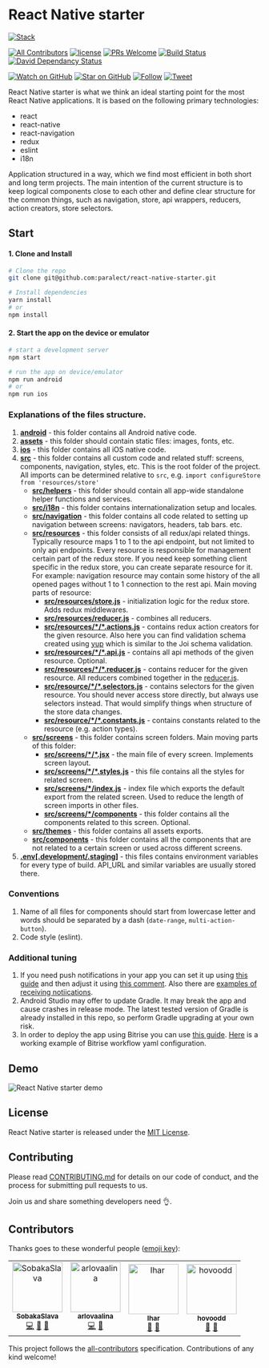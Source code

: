 # React Native starter

[![Stack](https://raw.githubusercontent.com/paralect/stack/master/stack-component-template/stack.png)](https://github.com/paralect/stack)

[![All Contributors](https://img.shields.io/badge/all_contributors-4-orange.svg?style=flat-square)](#contributors)
[![license](https://img.shields.io/github/license/mashape/apistatus.svg?style=flat-square)](LICENSE)
[![PRs Welcome](https://img.shields.io/badge/PRs-welcome-brightgreen.svg?style=flat-square)](http://makeapullrequest.com)
[![Build Status](https://app.bitrise.io/app/8c32e911da6c3ab7/status.svg?token=BzGxAjFY1CjOmplorBSzFw&branch=master)](https://app.bitrise.io/app/8c32e911da6c3ab7)
[![David Dependancy Status](https://david-dm.org/paralect/react-native-starter/status.svg)](https://david-dm.org/paralect/react-native-starter)

[![Watch on GitHub](https://img.shields.io/github/watchers/paralect/react-native-starter.svg?style=social&label=Watch)](https://github.com/paralect/react-native-starter/watchers)
[![Star on GitHub](https://img.shields.io/github/stars/paralect/react-native-starter.svg?style=social&label=Stars)](https://github.com/paralect/react-native-starter/stargazers)
[![Follow](https://img.shields.io/twitter/follow/paralect.svg?style=social&label=Follow)](https://twitter.com/paralect)
[![Tweet](https://img.shields.io/twitter/url/https/github.com/paralect/react-native-starter.svg?style=social)](https://twitter.com/intent/tweet?text=I%27m%20using%20Stack%20components%20to%20build%20my%20next%20product%20%F0%9F%9A%80.%20Check%20it%20out:%20https://github.com/paralect/stack)

React Native starter is what we think an ideal starting point for the most React Native applications. It is based on the following primary technologies:

- react
- react-native
- react-navigation
- redux
- eslint
- i18n

Application structured in a way, which we find most efficient in both short and long term projects. The main intention of the current structure is to keep logical components close to each other and define clear structure for the common things, such as navigation, store, api wrappers, reducers, action creators, store selectors.

## Start

#### 1. Clone and Install

```bash
# Clone the repo
git clone git@github.com:paralect/react-native-starter.git

# Install dependencies
yarn install
# or
npm install
```

#### 2. Start the app on the device or emulator

```bash
# start a development server
npm start

# run the app on device/emulator
npm run android
# or
npm run ios
```

### Explanations of the files structure.

1. **[android](./android)** - this folder contains all Android native code.
2. **[assets](./assets)** - this folder should contain static files: images, fonts, etc.
3. **[ios](./ios)** - this folder contains all iOS native code.
4. **[src](./src)** - this folder contains all custom code and related stuff: screens, components, navigation, styles, etc. This is the root folder of the project. All imports can be determined relative to `src`, e.g. `import configureStore from 'resources/store'`
    - **[src/helpers](./src/helpers)** - this folder should contain all app-wide standalone helper functions and services.
    - **[src/i18n](./src/i18n)** - this folder contains internationalization setup and locales.
    - **[src/navigation](./src/navigation)** - this folder contains all code related to setting up navigation between screens: navigators, headers, tab bars. etc.
    - **[src/resources](./src/resources)** - this folder consists of all redux/api related things. Typically resource maps 1 to 1 to the api endpoint, but not limited to only api endpoints. Every resource is responsible for management certain part of the redux store. If you need keep something client specific in the redux store, you can create separate resource for it. For example: navigation resource may contain some history of the all opened pages without 1 to 1 connection to the rest api. Main moving parts of resource:
        - **[src/resources/store.js](./src/resources/store.js)** - initialization logic for the redux store. Adds redux middlewares.
        - **[src/resources/reducer.js](./src/resources/reducer.js)** - combines all reducers.
        - **[src/resources/\*/\*.actions.js](./src/resources/user/user.actions.js)** - contains redux action creators for the given resource. Also here you can find validation schema created using [yup](https://github.com/jquense/yup) which is similar to the Joi schema validation.
        - **[src/resources/\*/\*.api.js](./src/resources/user/user.api.js)** - contains all api methods of the given resource. Optional.
        - **[src/resources/\*/\*.reducer.js](./src/resources/user/user.reducer.js)** - contains reducer for the given resource. All reducers combined together in the [reducer.js](./src/resources/reducer.js).
        - **[src/resource/\*/\*.selectors.js](./src/resources/user/user.selectors.js)** - contains selectors for the given resource. You should never access store directly, but always use selectors instead. That would simplify things when structure of the store data changes.
        - **[src/resource/\*/\*.constants.js](./src/resources/user/user.constants.js)** - contains constants related to the resource (e.g. action types).
    - **[src/screens](./src/screens)** - this folder contains screen folders. Main moving parts of this folder:
        - **[src/screens/\*/\*.jsx](./src/screens/homeScreen/homeScreen.jsx)** - the main file of every screen. Implements screen layout.
        - **[src/screens/\*/\*.styles.js](./src/screens/homeScreen/homeScreen.styles.js)** - this file contains all the styles for related screen.
        - **[src/screens/\*/index.js](./src/screens/homeScreen/index.js)** - index file which exports the default export from the related screen. Used to reduce the length of screen imports in other files.
        - **[src/screens/\*/components](./src/screens/homeScreen)** - this folder contains all the components related to this screen. Optional.
    - **[src/themes](./src/themes)** - this folder contains all assets exports.
    - **[src/components](./src/components)** - this folder contains all the components that are not related to a certain screen or used across different screens.
5. **[.env[.development/.staging]](.env)** - this files contains environment variables for every type of build. API_URL and similar variables are usually stored there.

### Conventions

1. Name of all files for components should start from lowercase letter and words should be separated by a dash (`date-range`, `multi-action-button`).
2. Code style (eslint).

### Additional tuning

1. If you need push notifications in your app you can set it up using [this guide](https://medium.com/@anum.amin/react-native-integrating-push-notifications-using-fcm-349fff071591) and then adjust it using [this comment](https://medium.com/@vagabondtt1503/thanks-for-the-helpful-article-76035c8e3a82). Also there are [examples of receiving notiications](https://rnfirebase.io/docs/v5.x.x/messaging/receiving-messages).
2. Android Studio may offer to update Gradle. It may break the app and cause crashes in release mode. The latest tested version of Gradle is already installed in this repo, so perform Gradle upgrading at your own risk.
3. In order to deploy the app using Bitrise you can use [this guide](https://devcenter.bitrise.io/getting-started/getting-started-with-react-native-apps/). [Here](https://gist.github.com/SobakaSlava/1c6867d4f7f7e6813fedc0125dd5d1ea) is a working example of Bitrise workflow yaml configuration.  

## Demo

![React Native starter demo](demo/demo.gif)

## License

React Native starter is released under the [MIT License](LICENSE).

## Contributing

Please read [CONTRIBUTING.md](CONTRIBUTING.md) for details on our code of conduct, and the process for submitting pull requests to us.

Join us and share something developers need 👌.

## Contributors
Thanks goes to these wonderful people ([emoji key](https://github.com/kentcdodds/all-contributors#emoji-key)):

<!-- ALL-CONTRIBUTORS-LIST:START - Do not remove or modify this section -->
<!-- prettier-ignore -->
<table><tr><td align="center"><a href="https://github.com/SobakaSlava"><img src="https://avatars1.githubusercontent.com/u/23057064?v=4" width="100px;" alt="SobakaSlava"/><br /><sub><b>SobakaSlava</b></sub></a><br /><a href="https://github.com/paralect/react-native-starter/commits?author=SobakaSlava" title="Code">💻</a> <a href="https://github.com/paralect/react-native-starter/commits?author=SobakaSlava" title="Documentation">📖</a> <a href="#ideas-SobakaSlava" title="Ideas, Planning, & Feedback">🤔</a></td><td align="center"><a href="https://github.com/arlovaalina"><img src="https://avatars2.githubusercontent.com/u/29101647?v=4" width="100px;" alt="arlovaalina"/><br /><sub><b>arlovaalina</b></sub></a><br /><a href="https://github.com/paralect/react-native-starter/commits?author=arlovaalina" title="Code">💻</a> <a href="#ideas-arlovaalina" title="Ideas, Planning, & Feedback">🤔</a></td><td align="center"><a href="https://github.com/IharKrasnik"><img src="https://avatars3.githubusercontent.com/u/2302873?v=4" width="100px;" alt="Ihar"/><br /><sub><b>Ihar</b></sub></a><br /><a href="#ideas-IharKrasnik" title="Ideas, Planning, & Feedback">🤔</a> <a href="#review-IharKrasnik" title="Reviewed Pull Requests">👀</a></td><td align="center"><a href="https://github.com/hovoodd"><img src="https://avatars1.githubusercontent.com/u/23063254?v=4" width="100px;" alt="hovoodd"/><br /><sub><b>hovoodd</b></sub></a><br /><a href="#ideas-hovoodd" title="Ideas, Planning, & Feedback">🤔</a> <a href="#review-hovoodd" title="Reviewed Pull Requests">👀</a></td></tr></table>

<!-- ALL-CONTRIBUTORS-LIST:END -->

This project follows the [all-contributors](https://github.com/kentcdodds/all-contributors) specification. Contributions of any kind welcome!
